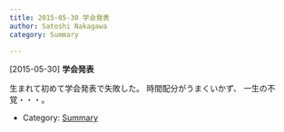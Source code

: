 ```yaml
---
title: 2015-05-30 学会発表
author: Satoshi Nakagawa
category: Summary

---
```


[2015-05-30] **学会発表** 

 生まれて初めて学会発表で失敗した。
時間配分がうまくいかず、
一生の不覚・・・。

- Category: [Summary](https://merapano.github.io/categories.html#Summary)


